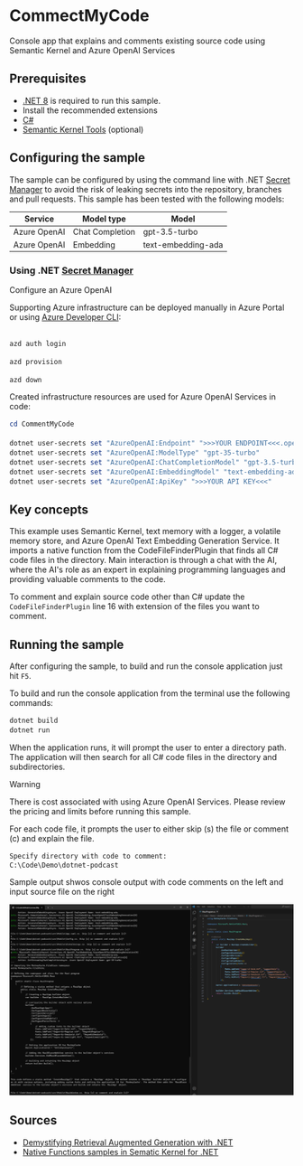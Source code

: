 # CommectMyCode
Console app that explains and comments existing source code using Semantic Kernel and Azure OpenAI Services

## Prerequisites

- [.NET 8](https://dotnet.microsoft.com/download/dotnet/8.0) is required to run this sample.
- Install the recommended extensions
- [C#](https://marketplace.visualstudio.com/items?itemName=ms-dotnettools.csharp)
- [Semantic Kernel Tools](https://marketplace.visualstudio.com/items?itemName=ms-semantic-kernel.semantic-kernel) (optional)

## Configuring the sample

The sample can be configured by using the command line with .NET [Secret Manager](https://learn.microsoft.com/en-us/aspnet/core/security/app-secrets) to avoid the risk of leaking secrets into the repository, branches and pull requests.
This sample has been tested with the following models:

| Service      | Model type      | Model            |
| ------------ | --------------- | ---------------- |
| Azure OpenAI | Chat Completion | gpt-3.5-turbo    |
| Azure OpenAI | Embedding       | text-embedding-ada|

### Using .NET [Secret Manager](https://learn.microsoft.com/en-us/aspnet/core/security/app-secrets)

Configure an Azure OpenAI

Supporting Azure infrastructure can be deployed manually in Azure Portal or using [Azure Developer CLI](https://learn.microsoft.com/en-us/azure/developer/azure-developer-cli/install-azd?tabs=winget-windows%2Cbrew-mac%2Cscript-linux&pivots=os-windows):

```console

azd auth login

azd provision

azd down

```

Created infrastructure resources are used for Azure OpenAI Services in code:

```powershell
cd CommentMyCode

dotnet user-secrets set "AzureOpenAI:Endpoint" ">>>YOUR ENDPOINT<<<.openai.azure.com/"
dotnet user-secrets set "AzureOpenAI:ModelType" "gpt-35-turbo"
dotnet user-secrets set "AzureOpenAI:ChatCompletionModel" "gpt-3.5-turbo"
dotnet user-secrets set "AzureOpenAI:EmbeddingModel" "text-embedding-ada"
dotnet user-secrets set "AzureOpenAI:ApiKey" ">>>YOUR API KEY<<<"

```

## Key concepts

This example uses Semantic Kernel, text memory with a logger, a volatile memory store, and Azure OpenAI Text Embedding Generation Service. It imports a native function from the CodeFileFinderPlugin that finds all C# code files in the directory. Main interaction is through a chat with the AI, where the AI's role as an expert in explaining programming languages and providing valuable comments to the code.

To comment and explain source code other than C# update the `CodeFileFinderPlugin` line 16 with extension of the files you want to comment.


## Running the sample

After configuring the sample, to build and run the console application just hit `F5`.

To build and run the console application from the terminal use the following commands:

```powershell
dotnet build
dotnet run
```


When the application runs, it will prompt the user to enter a directory path. The application will then search for all C# code files in the directory and subdirectories.

> [!WARNING]  
> There is cost associated with using Azure OpenAI Services. Please review the pricing and limits before running this sample.

For each code file, it prompts the user to either skip (s) the file or comment (c) and explain the file.

```console
Specify directory with code to comment:
C:\Code\Demo\dotnet-podcast
```

Sample output shwos console output with code comments on the left and input source file on the right

![Console output with code comments on the left and input file on the right.](docs/output.png)

## Sources

- [Demystifying Retrieval Augmented Generation with .NET](https://devblogs.microsoft.com/dotnet/demystifying-retrieval-augmented-generation-with-dotnet/)
- [Native Functions samples in Sematic Kernel for .NET](https://github.com/MicrosoftDocs/semantic-kernel-docs/tree/main/samples/dotnet/07-Simple-Native-Functions)